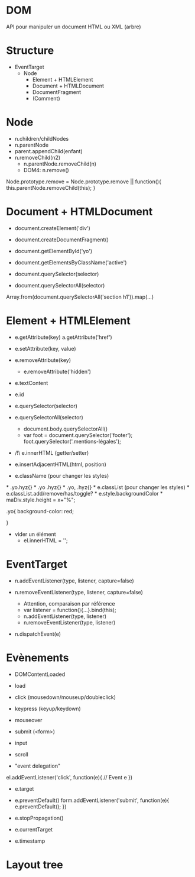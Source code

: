 # DOM

API pour manipuler un document HTML ou XML (arbre)

# Structure

* EventTarget
    * Node
        * Element + HTMLElement
        * Document + HTMLDocument
        * DocumentFragment
        * (Comment)

# Node

* n.children/childNodes
* n.parentNode
* parent.appendChild(enfant)
* n.removeChild(n2)
    * n.parentNode.removeChild(n)
    * DOM4: n.remove()
    
Node.prototype.remove = Node.prototype.remove || function(){
    this.parentNode.removeChild(this);
}

# Document + HTMLDocument

* document.createElement('div')
* document.createDocumentFragment()

* document.getElementById('yo')
* document.getElementsByClassName('active')

* document.querySelector(selector)
* document.querySelectorAll(selector)

Array.from(document.querySelectorAll('section h1')).map(...)


# Element + HTMLElement

* e.getAttribute(key)
    a.getAttribute('href')
* e.setAttribute(key, value)
* e.removeAttribute(key)
    * e.removeAttribute('hidden')

* e.textContent

* e.id
* e.querySelector(selector)
* e.querySelectorAll(selector)
    * document.body.querySelectorAll()
    * var foot = document.querySelector('footer');
    foot.querySelector('.mentions-légales');
    
* /!\ e.innerHTML (getter/setter)
* e.insertAdjacentHTML(html, position)
* e.className (pour changer les styles)
<div class="yo hyz"></div>
    * .yo.hyz{}
    * .yo .hyz{}
    * .yo, .hyz{}
* e.classList (pour changer les styles)
    * e.classList.add/remove/has/toggle?
* e.style.backgroundColor
* maDiv.style.height = x+"%";

.yo{
    background-color: red;

}

* vider un élément
    * el.innerHTML = '';

# EventTarget

* n.addEventListener(type, listener, capture=false)
* n.removeEventListener(type, listener, capture=false)
    * Attention, comparaison par référence
    * var listener = function(){...}.bind(this);
    * n.addEventListener(type, listener)
    * n.removeEventListener(type, listener)
    
* n.dispatchEvent(e)

# Evènements

* DOMContentLoaded
* load
* click (mousedown/mouseup/doubleclick)
* keypress (keyup/keydown)
* mouseover
* submit (&lt;form>)
* input
* scroll

* "event delegation"

el.addEventListener('click', function(e){
    // Event e
})

* e.target
* e.preventDefault()
form.addEventListener('submit', function(e){
    e.preventDefault();
})

* e.stopPropagation()
* e.currentTarget
* e.timestamp


# Layout tree
